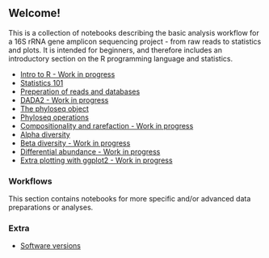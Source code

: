 ## Welcome!

This is a collection of notebooks describing the basic analysis workflow for a 16S rRNA gene amplicon sequencing project - from raw reads to statistics and plots. It is intended for beginners, and therefore includes an introductory section on the R programming language and statistics.

* [Intro to R - Work in progress](html/r_intro.html)
* [Statistics 101](html/stats.html)
* [Preperation of reads and databases](html/prepare.html)
* [DADA2 - Work in progress](html/dada2.html)
* [The phyloseq object](html/phyloseq_object.html)
* [Phyloseq operations](html/phyloseq_operations.html)
* [Compositionality and rarefaction - Work in progress](html/compositionality.html)
* [Alpha diversity](html/alpha.html)
* [Beta diversity - Work in progress](html/beta.html)
* [Differential abundance - Work in progress](html/diff_abund.html)
* [Extra plotting with ggplot2 - Work in progress](html/ggplot2.html)

### Workflows
This section contains notebooks for more specific and/or advanced data preparations or analyses. 

### Extra
* [Software versions](html/versions.html)


